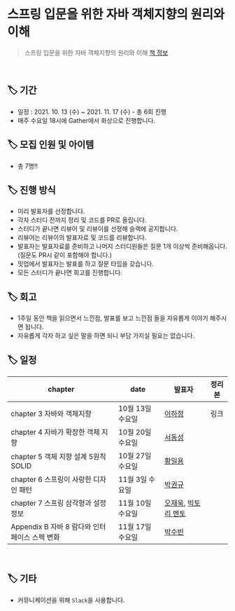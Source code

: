# 스프링 입문을 위한 자바 객체지향의 원리와 이해

> 스프링 입문을 위한 자바 객체지향의 원리와 이해
> [책 정보](http://www.yes24.com/Product/Goods/17350624)

<br/>

## 🏷 기간

- 일정 : 2021. 10. 13 (수) ~ 2021. 11. 17 (수) - 총 6회 진행
- 매주 수요일 18시에 Gather에서 화상으로 진행합니다.

## 🏷 모집 인원 및 아이템

- 총 7명!!

## 🏷 진행 방식

- 미리 발표자를 선정합니다.
- 각자 스터디 전까지 정리 및 코드를 PR로 올립니다.
- 스터디가 끝나면 리뷰어 및 리뷰이를 선정해 슬랙에 공지합니다.
- 리뷰어는 리뷰이의 발표자료 및 코드를 리뷰합니다.
- 발표자는 발표자료를 준비하고 나머지 스터디원들은 질문 1개 이상씩 준비해옵니다. (질문도 PR시 같이 포함해야 합니다.)
- 밋업에서 발표자는 발표를 하고 질문 타임을 갖습니다.
- 모든 스터디가 끝나면 회고를 진행합니다.

## 🏷 회고

- 1주일 동안 책을 읽으면서 느낀점, 발표를 보고 느낀점 들을 자유롭게 이야기 해주시면 됩니다.
- 자유롭게 각자 하고 싶은 말을 하면 되니 부담 가지실 필요는 없습니다.

## 🏷 일정

| chapter                                       | date             | 발표자                                                                             | 정리본 |
| --------------------------------------------- | ---------------- | ---------------------------------------------------------------------------------- | :----: |
| chapter 3 자바와 객체지향                     | 10월 13일 수요일 | [이하정](https://github.com/healtheefart)                                          |  링크  |
| chapter 4 자바가 확장한 객체 지향             | 10월 20일 수요일 | [서동성](https://github.com/sds1vrk)                                               |        |
| chapter 5 객체 지향 설계 5원칙 SOLID          | 10월 27일 수요일 | [황일용](https://github.com/dlfdyd96)                                              |        |
| chapter 6 스프링이 사랑한 디자인 패턴         | 11월 3일 수요일  | [박권규](https://github.com/Kwonkyu)                                               |        |
| chapter 7 스프링 삼각형과 설정 정보           | 11월 10일 수요일 | [오재욱](https://github.com/wooko5), [빅토리 멘토](https://github.com/VictoryPark) |        |
| Appendix B 자바 8 람다와 인터페이스 스펙 변화 | 11월 17일 수요일 | [박수빈](https://github.com/suebeen)                                               |        |

<br/>

## 🏷 기타

- 커뮤니케이션을 위해 `Slack`을 사용합니다.
